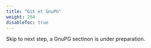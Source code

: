 ```yaml
---
title: "Git et GnuPG"
weight: 204
disableToc: true
---
```


Skip to next step, a GnuPG sectinon is under preparation.
